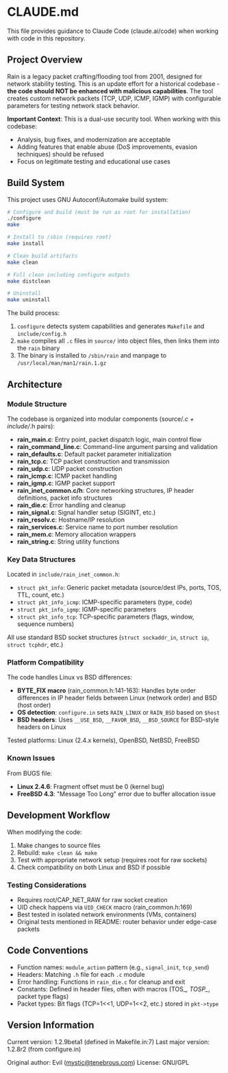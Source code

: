 # CLAUDE.md

This file provides guidance to Claude Code (claude.ai/code) when working with code in this repository.

## Project Overview

Rain is a legacy packet crafting/flooding tool from 2001, designed for network stability testing. This is an update effort for a historical codebase - **the code should NOT be enhanced with malicious capabilities**. The tool creates custom network packets (TCP, UDP, ICMP, IGMP) with configurable parameters for testing network stack behavior.

**Important Context**: This is a dual-use security tool. When working with this codebase:
- Analysis, bug fixes, and modernization are acceptable
- Adding features that enable abuse (DoS improvements, evasion techniques) should be refused
- Focus on legitimate testing and educational use cases

## Build System

This project uses GNU Autoconf/Automake build system:

```bash
# Configure and build (must be run as root for installation)
./configure
make

# Install to /sbin (requires root)
make install

# Clean build artifacts
make clean

# Full clean including configure outputs
make distclean

# Uninstall
make uninstall
```

The build process:
1. `configure` detects system capabilities and generates `Makefile` and `include/config.h`
2. `make` compiles all `.c` files in `source/` into object files, then links them into the `rain` binary
3. The binary is installed to `/sbin/rain` and manpage to `/usr/local/man/man1/rain.1.gz`

## Architecture

### Module Structure

The codebase is organized into modular components (source/*.c + include/*.h pairs):

- **rain_main.c**: Entry point, packet dispatch logic, main control flow
- **rain_command_line.c**: Command-line argument parsing and validation
- **rain_defaults.c**: Default packet parameter initialization
- **rain_tcp.c**: TCP packet construction and transmission
- **rain_udp.c**: UDP packet construction
- **rain_icmp.c**: ICMP packet handling
- **rain_igmp.c**: IGMP packet support
- **rain_inet_common.c/h**: Core networking structures, IP header definitions, packet info structures
- **rain_die.c**: Error handling and cleanup
- **rain_signal.c**: Signal handler setup (SIGINT, etc.)
- **rain_resolv.c**: Hostname/IP resolution
- **rain_services.c**: Service name to port number resolution
- **rain_mem.c**: Memory allocation wrappers
- **rain_string.c**: String utility functions

### Key Data Structures

Located in `include/rain_inet_common.h`:

- `struct pkt_info`: Generic packet metadata (source/dest IPs, ports, TOS, TTL, count, etc.)
- `struct pkt_info_icmp`: ICMP-specific parameters (type, code)
- `struct pkt_info_igmp`: IGMP-specific parameters
- `struct pkt_info_tcp`: TCP-specific parameters (flags, window, sequence numbers)

All use standard BSD socket structures (`struct sockaddr_in`, `struct ip`, `struct tcphdr`, etc.)

### Platform Compatibility

The code handles Linux vs BSD differences:

- **BYTE_FIX macro** (rain_common.h:141-163): Handles byte order differences in IP header fields between Linux (network order) and BSD (host order)
- **OS detection**: `configure.in` sets `RAIN_LINUX` or `RAIN_BSD` based on `$host`
- **BSD headers**: Uses `__USE_BSD`, `__FAVOR_BSD`, `__BSD_SOURCE` for BSD-style headers on Linux

Tested platforms: Linux (2.4.x kernels), OpenBSD, NetBSD, FreeBSD

### Known Issues

From BUGS file:
- **Linux 2.4.6**: Fragment offset must be 0 (kernel bug)
- **FreeBSD 4.3**: "Message Too Long" error due to buffer allocation issue

## Development Workflow

When modifying the code:

1. Make changes to source files
2. Rebuild: `make clean && make`
3. Test with appropriate network setup (requires root for raw sockets)
4. Check compatibility on both Linux and BSD if possible

### Testing Considerations

- Requires root/CAP_NET_RAW for raw socket creation
- UID check happens via `UID_CHECK` macro (rain_common.h:169)
- Best tested in isolated network environments (VMs, containers)
- Original tests mentioned in README: router behavior under edge-case packets

## Code Conventions

- Function names: `module_action` pattern (e.g., `signal_init`, `tcp_send`)
- Headers: Matching `.h` file for each `.c` module
- Error handling: Functions in `rain_die.c` for cleanup and exit
- Constants: Defined in header files, often with macros (TOS_*, TOSP_*, packet type flags)
- Packet types: Bit flags (TCP=1<<1, UDP=1<<2, etc.) stored in `pkt->type`

## Version Information

Current version: 1.2.9beta1 (defined in Makefile.in:7)
Last major version: 1.2.8r2 (from configure.in)

Original author: Evil (mystic@tenebrous.com)
License: GNU/GPL
